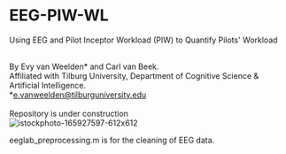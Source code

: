 # EEG-PIW-WL
Using EEG and Pilot Inceptor Workload (PIW) to Quantify Pilots' Workload

<br>By Evy van Weelden* and Carl van Beek.
<br>Affiliated with Tilburg University, Department of Cognitive Science & Artificial Intelligence.
<br>*e.vanweelden@tilburguniversity.edu</br>
<br>Repository is under construction</br>
![istockphoto-165927597-612x612](https://github.com/evyvanweelden/EEG-PIW-WL/assets/89483153/27ec5256-98be-415f-9d15-4aa9de39964f)

eeglab_preprocessing.m is for the cleaning of EEG data.
